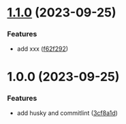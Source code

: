 # [1.1.0](https://github.com/steven130169/2023-devposday-demo/compare/v1.0.0...v1.1.0) (2023-09-25)


### Features

* add xxx ([f62f292](https://github.com/steven130169/2023-devposday-demo/commit/f62f292a006641dd90484352e24428ca2c189518))

# 1.0.0 (2023-09-25)


### Features

* add husky and commitlint ([3cf8a1d](https://github.com/steven130169/2023-devposday-demo/commit/3cf8a1dd193742afd5e3c7983799630dd9d6c346))
